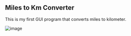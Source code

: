 <h2>Miles to Km Converter</h2>

This is my first GUI program that converts miles to kilometer.

<img src="https://i.imgur.com/WyYmtl4.png" alt="image"/>
